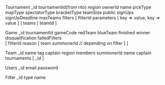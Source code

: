 Tournament
	_id
	tournamentId(from rito) 
	region
	ownerId 
	name
	pickType
	mapType
	spectatorType
	bracketType
	teamSize
	public
	signUps
	signUpDeadline
	maxTeams
	filters
		[
		filterId
		parameters
			[
				key => value,
				key => value
			]
		]
	teams
		[
		teamId
		]

Game
	_id
	tournamentId
	gameCode
	redTeam
	blueTeam
	finished
	winner
	disqualification
	failedFilters	
		[
			filterId
			reason 
				[
					team
					summonerId
					// depending on filter
				]
		]

Team
	_id
	name
	tag
	captain
	region
	members
		summonerId
		name
		captain
	tournaments
		[
		_id
		]

Users
	_id
	email
	password

Filter
	_id
	type
	name
